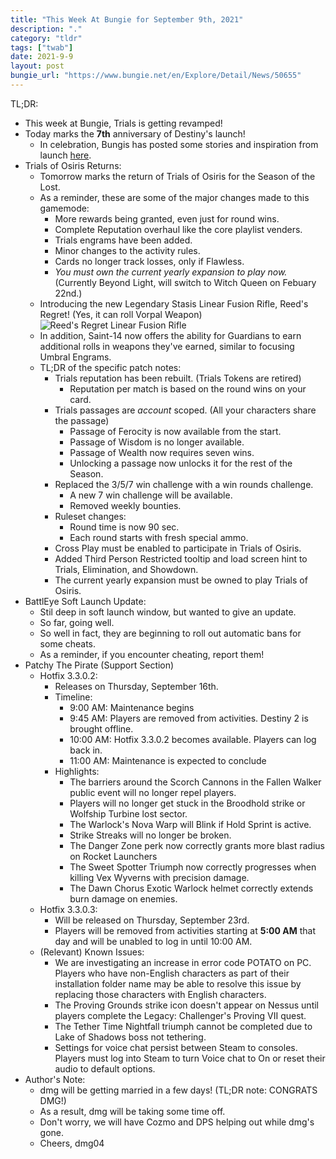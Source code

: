 ```yaml
---
title: "This Week At Bungie for September 9th, 2021"
description: "."
category: "tldr"
tags: ["twab"]
date: 2021-9-9
layout: post
bungie_url: "https://www.bungie.net/en/Explore/Detail/News/50655"
---
```

TL;DR:
- This week at Bungie, Trials is getting revamped!
- Today marks the **7th** anniversary of Destiny's launch!
  - In celebration, Bungis has posted some stories and inspiration from launch [here](https://www.bungie.net/en/Explore/Detail/News/50680).
- Trials of Osiris Returns:
  - Tomorrow marks the return of Trials of Osiris for the Season of the Lost.
  - As a reminder, these are some of the major changes made to this gamemode:
    - More rewards being granted, even just for round wins.
    - Complete Reputation overhaul like the core playlist venders.
    - Trials engrams have been added.
    - Minor changes to the activity rules.
    - Cards no longer track losses, only if Flawless.
    - *You must own the current yearly expansion to play now.* (Currently Beyond Light, will switch to Witch Queen on Febuary 22nd.)
  - Introducing the new Legendary Stasis Linear Fusion Rifle, Reed's Regret! (Yes, it can roll Vorpal Weapon)
  ![Reed's Regret Linear Fusion Rifle](https://www.bungie.net/pubassets/pkgs/153/153188/JJ_ReedsRegret_02_16-9.jpg?cv=3983621215&av=2486024012)
  - In addition, Saint-14 now offers the ability for Guardians to earn additional rolls in weapons they've earned, similar to focusing Umbral Engrams.
  - TL;DR of the specific patch notes:
    - Trials reputation has been rebuilt. (Trials Tokens are retired)
      - Reputation per match is based on the round wins on your card.
    - Trials passages are *account* scoped. (All your characters share the passage)
      - Passage of Ferocity is now available from the start. 
      - Passage of Wisdom is no longer available. 
      - Passage of Wealth now requires seven wins. 
      - Unlocking a passage now unlocks it for the rest of the Season.
    - Replaced the 3/5/7 win challenge with a win rounds challenge.
      - A new 7 win challenge will be available.
      - Removed weekly bounties.
    - Ruleset changes:
      - Round time is now 90 sec.
      - Each round starts with fresh special ammo.
    - Cross Play must be enabled to participate in Trials of Osiris.
    - Added Third Person Restricted tooltip and load screen hint to Trials, Elimination, and Showdown.
    - The current yearly expansion must be owned to play Trials of Osiris.
- BattlEye Soft Launch Update:
  - Stil deep in soft launch window, but wanted to give an update.
  - So far, going well.
  - So well in fact, they are beginning to roll out automatic bans for some cheats.
  - As a reminder, if you encounter cheating, report them!
- Patchy The Pirate (Support Section)
  - Hotfix 3.3.0.2:
    - Releases on Thursday, September 16th.
    - Timeline:
      - 9:00 AM: Maintenance begins
      - 9:45 AM: Players are removed from activities. Destiny 2 is brought offline.
      - 10:00 AM: Hotfix 3.3.0.2 becomes available. Players can log back in.
      - 11:00 AM: Maintenance is expected to conclude
    - Highlights:
      - The barriers around the Scorch Cannons in the Fallen Walker public event will no longer repel players.
      - Players will no longer get stuck in the Broodhold strike or Wolfship Turbine lost sector.
      - The Warlock's Nova Warp will Blink if Hold Sprint is active.
      - Strike Streaks will no longer be broken.
      - The Danger Zone perk now correctly grants more blast radius on Rocket Launchers
      - The Sweet Spotter Triumph now correctly progresses when killing Vex Wyverns with precision damage.
      - The Dawn Chorus Exotic Warlock helmet correctly extends burn damage on enemies.
  - Hotfix 3.3.0.3:
    - Will be released on Thursday, September 23rd.
    - Players will be removed from activities starting at **5:00 AM** that day and will be unabled to log in until 10:00 AM.
  - (Relevant) Known Issues:
    - We are investigating an increase in error code POTATO on PC. Players who have non-English characters as part of their installation folder name may be able to resolve this issue by replacing those characters with English characters.  
    - The Proving Grounds strike icon doesn't appear on Nessus until players complete the Legacy: Challenger's Proving VII quest.  
    - The Tether Time Nightfall triumph cannot be completed due to Lake of Shadows boss not tethering.  
    - Settings for voice chat persist between Steam to consoles. Players must log into Steam to turn Voice chat to On or reset their audio to default options.  
- Author's Note:
  - dmg will be getting married in a few days! (TL;DR note: CONGRATS DMG!)
  - As a result, dmg will be taking some time off.
  - Don't worry, we will have Cozmo and DPS helping out while dmg's gone.
  - Cheers, dmg04